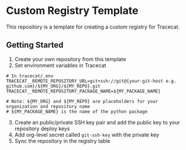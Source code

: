 # Custom Registry Template

This repository is a template for creating a custom registry for Tracecat.

## Getting Started

1. Create your own repository from this template
2. Set environment variables in Tracecat

```
# In tracecat/.env
TRACECAT__REMOTE_REPOSITORY_URL=git+ssh://git@{your-git-host e.g. github.com}/${MY_ORG}/${MY_REPO}.git
TRACECAT__REMOTE_REPOSITORY_PACKAGE_NAME=${MY_PACKAGE_NAME}

# Note: ${MY_ORG} and ${MY_REPO} are placeholders for your organization and repository name
# ${MY_PACKAGE_NAME} is the name of the python package
```

3. Create an public/private SSH key pair and add the public key to your repository deploy keys
4. Add org-level secret called `git-ssh-key` with the private key
5. Sync the repository in the registry table
